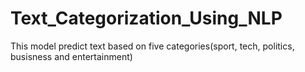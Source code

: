 # Text_Categorization_Using_NLP
 This model predict text based on five categories(sport, tech, politics, busisness and entertainment)
